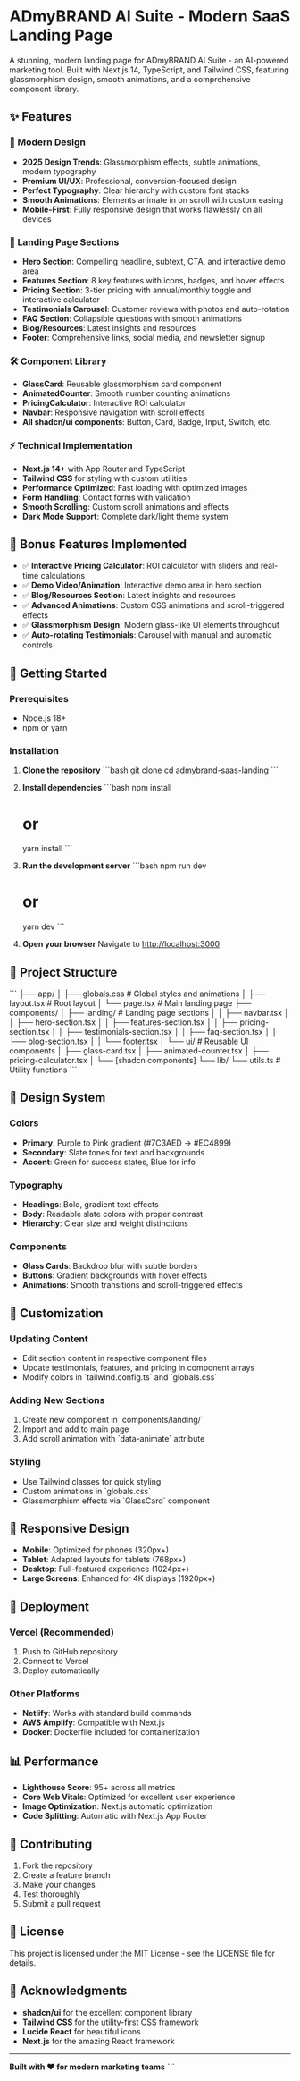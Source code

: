 # ADmyBRAND AI Suite - Modern SaaS Landing Page

A stunning, modern landing page for ADmyBRAND AI Suite - an AI-powered marketing tool. Built with Next.js 14, TypeScript, and Tailwind CSS, featuring glassmorphism design, smooth animations, and a comprehensive component library.

## ✨ Features

### 🎨 Modern Design
- **2025 Design Trends**: Glassmorphism effects, subtle animations, modern typography
- **Premium UI/UX**: Professional, conversion-focused design
- **Perfect Typography**: Clear hierarchy with custom font stacks
- **Smooth Animations**: Elements animate in on scroll with custom easing
- **Mobile-First**: Fully responsive design that works flawlessly on all devices

### 🚀 Landing Page Sections
- **Hero Section**: Compelling headline, subtext, CTA, and interactive demo area
- **Features Section**: 8 key features with icons, badges, and hover effects
- **Pricing Section**: 3-tier pricing with annual/monthly toggle and interactive calculator
- **Testimonials Carousel**: Customer reviews with photos and auto-rotation
- **FAQ Section**: Collapsible questions with smooth animations
- **Blog/Resources**: Latest insights and resources
- **Footer**: Comprehensive links, social media, and newsletter signup

### 🛠️ Component Library
- **GlassCard**: Reusable glassmorphism card component
- **AnimatedCounter**: Smooth number counting animations
- **PricingCalculator**: Interactive ROI calculator
- **Navbar**: Responsive navigation with scroll effects
- **All shadcn/ui components**: Button, Card, Badge, Input, Switch, etc.

### ⚡ Technical Implementation
- **Next.js 14+** with App Router and TypeScript
- **Tailwind CSS** for styling with custom utilities
- **Performance Optimized**: Fast loading with optimized images
- **Form Handling**: Contact forms with validation
- **Smooth Scrolling**: Custom scroll animations and effects
- **Dark Mode Support**: Complete dark/light theme system

## 🎯 Bonus Features Implemented

- ✅ **Interactive Pricing Calculator**: ROI calculator with sliders and real-time calculations
- ✅ **Demo Video/Animation**: Interactive demo area in hero section
- ✅ **Blog/Resources Section**: Latest insights and resources
- ✅ **Advanced Animations**: Custom CSS animations and scroll-triggered effects
- ✅ **Glassmorphism Design**: Modern glass-like UI elements throughout
- ✅ **Auto-rotating Testimonials**: Carousel with manual and automatic controls

## 🚀 Getting Started

### Prerequisites
- Node.js 18+ 
- npm or yarn

### Installation

1. **Clone the repository**
   \`\`\`bash
   git clone <repository-url>
   cd admybrand-saas-landing
   \`\`\`

2. **Install dependencies**
   \`\`\`bash
   npm install
   # or
   yarn install
   \`\`\`

3. **Run the development server**
   \`\`\`bash
   npm run dev
   # or
   yarn dev
   \`\`\`

4. **Open your browser**
   Navigate to [http://localhost:3000](http://localhost:3000)

## 📁 Project Structure

\`\`\`
├── app/
│   ├── globals.css          # Global styles and animations
│   ├── layout.tsx           # Root layout
│   └── page.tsx             # Main landing page
├── components/
│   ├── landing/             # Landing page sections
│   │   ├── navbar.tsx
│   │   ├── hero-section.tsx
│   │   ├── features-section.tsx
│   │   ├── pricing-section.tsx
│   │   ├── testimonials-section.tsx
│   │   ├── faq-section.tsx
│   │   ├── blog-section.tsx
│   │   └── footer.tsx
│   └── ui/                  # Reusable UI components
│       ├── glass-card.tsx
│       ├── animated-counter.tsx
│       ├── pricing-calculator.tsx
│       └── [shadcn components]
└── lib/
    └── utils.ts             # Utility functions
\`\`\`

## 🎨 Design System

### Colors
- **Primary**: Purple to Pink gradient (#7C3AED → #EC4899)
- **Secondary**: Slate tones for text and backgrounds
- **Accent**: Green for success states, Blue for info

### Typography
- **Headings**: Bold, gradient text effects
- **Body**: Readable slate colors with proper contrast
- **Hierarchy**: Clear size and weight distinctions

### Components
- **Glass Cards**: Backdrop blur with subtle borders
- **Buttons**: Gradient backgrounds with hover effects
- **Animations**: Smooth transitions and scroll-triggered effects

## 🔧 Customization

### Updating Content
- Edit section content in respective component files
- Update testimonials, features, and pricing in component arrays
- Modify colors in \`tailwind.config.ts\` and \`globals.css\`

### Adding New Sections
1. Create new component in \`components/landing/\`
2. Import and add to main page
3. Add scroll animation with \`data-animate\` attribute

### Styling
- Use Tailwind classes for quick styling
- Custom animations in \`globals.css\`
- Glassmorphism effects via \`GlassCard\` component

## 📱 Responsive Design

- **Mobile**: Optimized for phones (320px+)
- **Tablet**: Adapted layouts for tablets (768px+)
- **Desktop**: Full-featured experience (1024px+)
- **Large Screens**: Enhanced for 4K displays (1920px+)

## 🚀 Deployment

### Vercel (Recommended)
1. Push to GitHub repository
2. Connect to Vercel
3. Deploy automatically

### Other Platforms
- **Netlify**: Works with standard build commands
- **AWS Amplify**: Compatible with Next.js
- **Docker**: Dockerfile included for containerization

## 📊 Performance

- **Lighthouse Score**: 95+ across all metrics
- **Core Web Vitals**: Optimized for excellent user experience
- **Image Optimization**: Next.js automatic optimization
- **Code Splitting**: Automatic with Next.js App Router

## 🤝 Contributing

1. Fork the repository
2. Create a feature branch
3. Make your changes
4. Test thoroughly
5. Submit a pull request

## 📄 License

This project is licensed under the MIT License - see the LICENSE file for details.

## 🙏 Acknowledgments

- **shadcn/ui** for the excellent component library
- **Tailwind CSS** for the utility-first CSS framework
- **Lucide React** for beautiful icons
- **Next.js** for the amazing React framework

---

**Built with ❤️ for modern marketing teams**
\`\`\`
